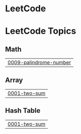 # LeetCode

<!---LeetCode Topics Start-->
# LeetCode Topics
## Math
|  |
| ------- |
| [0009-palindrome-number](https://github.com/Knu09/LeetCode/tree/master/0009-palindrome-number) |
## Array
|  |
| ------- |
| [0001-two-sum](https://github.com/Knu09/LeetCode/tree/master/0001-two-sum) |
## Hash Table
|  |
| ------- |
| [0001-two-sum](https://github.com/Knu09/LeetCode/tree/master/0001-two-sum) |
<!---LeetCode Topics End-->